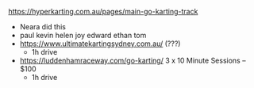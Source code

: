 https://hyperkarting.com.au/pages/main-go-karting-track
  - Neara did this
  - paul kevin helen joy edward ethan tom
- https://www.ultimatekartingsydney.com.au/ (???)
  - 1h drive
- https://luddenhamraceway.com/go-karting/ 3 x 10 Minute Sessions – $100
  - 1h drive
